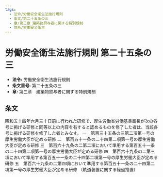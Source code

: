 ```yaml
---
tags:
  - 法令/労働安全衛生法施行規則
  - 条文/第二十五条の三
  - 章/第三章_建築物貸与者に関する特別規制
  - 体系/労働安全衛生
---
```

# 労働安全衛生法施行規則 第二十五条の三

- **法令:** 労働安全衛生法施行規則
- **条文番号:** 第二十五条の三
- **章:** 第三章　建築物貸与者に関する特別規制

## 条文
昭和五十四年六月三十日前に行われた研修で、厚生労働省労働基準局長が次の各号に掲げる研修と同等以上の内容を有すると認めるものを修了した者は、当該各号に掲げる研修を修了した者とみなす。
一　第百三十五条の三第二項第一号の厚生労働大臣が定める研修
二　第百五十一条の二十四第二項第一号の厚生労働大臣が定める研修
三　第百六十九条の二第二項において準用する第百五十一条の二十四第二項第一号の厚生労働大臣が定める研修
四　第百六十九条の二第三項において準用する第百五十一条の二十四第二項第一号の厚生労働大臣が定める研修
五　第百六十九条の二第四項において準用する第百五十一条の二十四第二項第一号の厚生労働大臣が定める研修
（軌道装置に関する経過措置）

